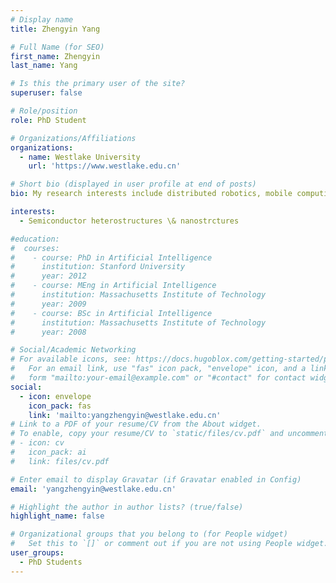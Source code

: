 ```yaml
---
# Display name
title: Zhengyin Yang

# Full Name (for SEO)
first_name: Zhengyin
last_name: Yang

# Is this the primary user of the site?
superuser: false

# Role/position
role: PhD Student

# Organizations/Affiliations
organizations:
  - name: Westlake University
    url: 'https://www.westlake.edu.cn'

# Short bio (displayed in user profile at end of posts)
bio: My research interests include distributed robotics, mobile computing and programmable matter.

interests:
  - Semiconductor heterostructures \& nanostrctures 

#education:
#  courses:
#    - course: PhD in Artificial Intelligence
#      institution: Stanford University
#      year: 2012
#    - course: MEng in Artificial Intelligence
#      institution: Massachusetts Institute of Technology
#      year: 2009
#    - course: BSc in Artificial Intelligence
#      institution: Massachusetts Institute of Technology
#      year: 2008

# Social/Academic Networking
# For available icons, see: https://docs.hugoblox.com/getting-started/page-builder/#icons
#   For an email link, use "fas" icon pack, "envelope" icon, and a link in the
#   form "mailto:your-email@example.com" or "#contact" for contact widget.
social:
  - icon: envelope
    icon_pack: fas
    link: 'mailto:yangzhengyin@westlake.edu.cn'
# Link to a PDF of your resume/CV from the About widget.
# To enable, copy your resume/CV to `static/files/cv.pdf` and uncomment the lines below.
# - icon: cv
#   icon_pack: ai
#   link: files/cv.pdf

# Enter email to display Gravatar (if Gravatar enabled in Config)
email: 'yangzhengyin@westlake.edu.cn'

# Highlight the author in author lists? (true/false)
highlight_name: false

# Organizational groups that you belong to (for People widget)
#   Set this to `[]` or comment out if you are not using People widget.
user_groups:
  - PhD Students
---
```

